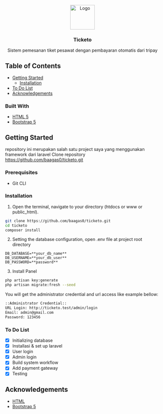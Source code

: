 <p align="center">
  <a href="https://github.com/hiskiapp/course">
    <img src="https://indiepartnership.com/wp-content/uploads/2020/09/icon.png" alt="Logo" width="80" height="80">
  </a>

  <h3 align="center">Ticketo</h3>

  <p align="center">
    Sistem pemesanan tiket pesawat dengan pembayaran otomatis dari tripay
  </p>
</p>



<!-- TABLE OF CONTENTS -->
## Table of Contents

* [Getting Started](#getting-started)
  * [Installation](#installation)
* [To Do List](#to-do-list)
* [Acknowledgements](#acknowledgements)

### Built With
* [HTML 5](https://www.w3schools.com/html/)
* [Bootstrap 5](https://getbootstrap.com/docs/5.0/getting-started/introduction/)



<!-- GETTING STARTED -->
## Getting Started

repository ini merupakan salah satu project saya yang menggunakan framework dari laravel
Clone repository https://github.com/baagas0/ticketo.git

### Prerequisites
-   Git CLI

### Installation

1. Open the terminal, navigate to your directory (htdocs or www or public_html).
```bash
git clone https://github.com/baagas0/ticketo.git
cd ticketo
composer install
```

2. Setting the database configuration, open .env file at project root directory
```
DB_DATABASE=**your_db_name**
DB_USERNAME=**your_db_user**
DB_PASSWORD=**password**
```

3. Install Panel
```bash
php artisan key:generate
php artisan migrate:fresh --seed
```
You will get the administrator credential and url access like example bellow:
```bash
::Administrator Credential::
URL Login: http://ticketo.test/admin/login
Email: admin@gmail.com
Password: 123456

```

### To Do List

- [x] Initializing database
- [x] Installasi & set up laravel
- [x] User login
- [x] Admin login
- [x] Build system workflow
- [x] Add payment gateway
- [x] Testing

<!-- ACKNOWLEDGEMENTS -->
## Acknowledgements
* [HTML](https://www.w3schools.com/html/)
* [Bootstrap 5](https://getbootstrap.com/docs/5.0/getting-started/introduction/)
